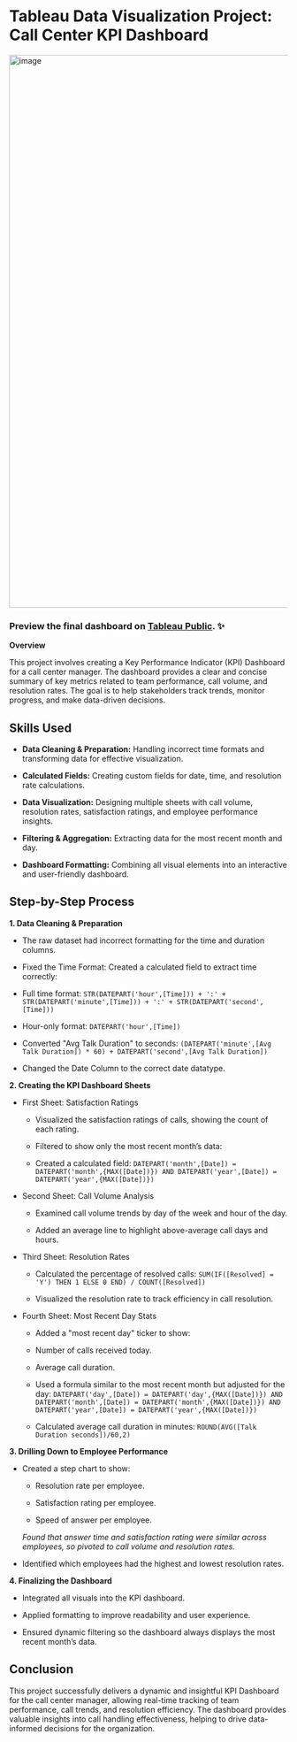 # Tableau Data Visualization Project: Call Center KPI Dashboard
<img width="1000" alt="image" src="https://github.com/user-attachments/assets/8d2d4700-a242-4c1a-81eb-d97cf62e64db" />

### Preview the final dashboard on [Tableau Public](https://public.tableau.com/shared/52H5R57Z8?:display_count=n&:origin=viz_share_link). ✨

**Overview**

This project involves creating a Key Performance Indicator (KPI) Dashboard for a call center manager. The dashboard provides a clear and concise summary of key metrics related to team performance, call volume, and resolution rates. The goal is to help stakeholders track trends, monitor progress, and make data-driven decisions.

## Skills Used

- **Data Cleaning & Preparation:** Handling incorrect time formats and transforming data for effective visualization.

- **Calculated Fields:** Creating custom fields for date, time, and resolution rate calculations.

- **Data Visualization:** Designing multiple sheets with call volume, resolution rates, satisfaction ratings, and employee performance insights.

- **Filtering & Aggregation:** Extracting data for the most recent month and day.

- **Dashboard Formatting:** Combining all visual elements into an interactive and user-friendly dashboard.

## Step-by-Step Process

**1. Data Cleaning & Preparation**

- The raw dataset had incorrect formatting for the time and duration columns.

- Fixed the Time Format: Created a calculated field to extract time correctly:

- Full time format: `STR(DATEPART('hour',[Time])) + ':' + STR(DATEPART('minute',[Time])) + ':' + STR(DATEPART('second',[Time]))`

- Hour-only format: `DATEPART('hour',[Time])`

- Converted "Avg Talk Duration" to seconds: `(DATEPART('minute',[Avg Talk Duration]) * 60) + DATEPART('second',[Avg Talk Duration])`

- Changed the Date Column to the correct date datatype.

**2. Creating the KPI Dashboard Sheets**

- First Sheet: Satisfaction Ratings

  - Visualized the satisfaction ratings of calls, showing the count of each rating.

  - Filtered to show only the most recent month’s data:

  - Created a calculated field: `DATEPART('month',[Date]) = DATEPART('month',{MAX([Date])}) AND DATEPART('year',[Date]) = DATEPART('year',{MAX([Date])})`

- Second Sheet: Call Volume Analysis

  - Examined call volume trends by day of the week and hour of the day.

  - Added an average line to highlight above-average call days and hours.

- Third Sheet: Resolution Rates

  - Calculated the percentage of resolved calls: `SUM(IF([Resolved] = 'Y') THEN 1 ELSE 0 END) / COUNT([Resolved])`

  - Visualized the resolution rate to track efficiency in call resolution.

- Fourth Sheet: Most Recent Day Stats

  - Added a "most recent day" ticker to show:

  - Number of calls received today.

  - Average call duration.

  - Used a formula similar to the most recent month but adjusted for the day: `DATEPART('day',[Date]) = DATEPART('day',{MAX([Date])}) AND DATEPART('month',[Date]) = DATEPART('month',{MAX([Date])}) AND DATEPART('year',[Date]) = DATEPART('year',{MAX([Date])})`

  - Calculated average call duration in minutes: `ROUND(AVG([Talk Duration seconds])/60,2)`

**3. Drilling Down to Employee Performance**

- Created a step chart to show:

  - Resolution rate per employee.

  - Satisfaction rating per employee.

  - Speed of answer per employee.

  _Found that answer time and satisfaction rating were similar across employees, so pivoted to call volume and resolution rates._

- Identified which employees had the highest and lowest resolution rates.

**4. Finalizing the Dashboard**

- Integrated all visuals into the KPI dashboard.

- Applied formatting to improve readability and user experience.

- Ensured dynamic filtering so the dashboard always displays the most recent month’s data.

## Conclusion

This project successfully delivers a dynamic and insightful KPI Dashboard for the call center manager, allowing real-time tracking of team performance, call trends, and resolution efficiency. The dashboard provides valuable insights into call handling effectiveness, helping to drive data-informed decisions for the organization.
